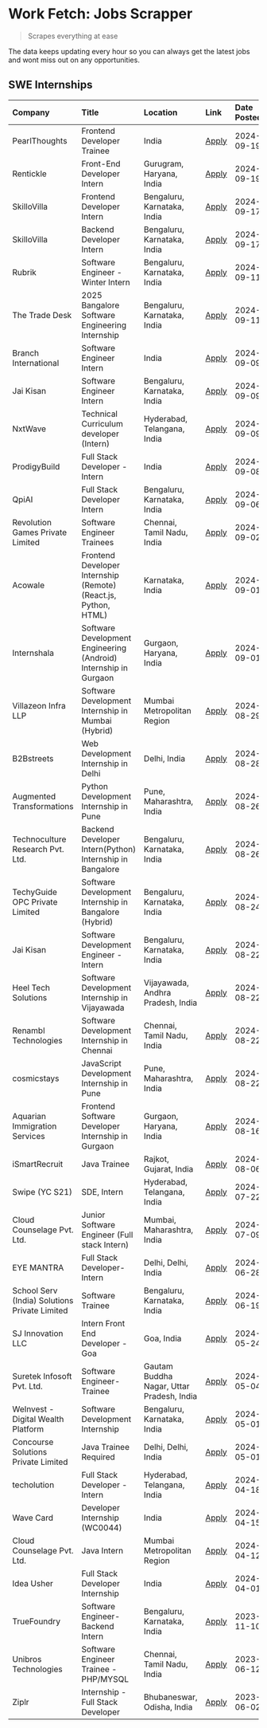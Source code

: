 # Work Fetch: Jobs Scrapper
> Scrapes everything at ease

The data keeps updating every hour so you can always get the latest jobs and wont miss out on any opportunities.

## SWE Internships
<!--START_SECTION:workfetch-->
| Company                                       | Title                                                            | Location                                  | Link                                                                                                                                                                                                                                                                                        | Date Posted   |
|:----------------------------------------------|:-----------------------------------------------------------------|:------------------------------------------|:--------------------------------------------------------------------------------------------------------------------------------------------------------------------------------------------------------------------------------------------------------------------------------------------|:--------------|
| PearlThoughts                                 | Frontend Developer Trainee                                       | India                                     | [Apply](https://in.linkedin.com/jobs/view/frontend-developer-trainee-at-pearlthoughts-4028000695?position=33&pageNum=0&refId=ZAUBW38WSHxXRD7KyPGR7g%3D%3D&trackingId=fWHi%2BUTuL0jpD6zLk60IoQ%3D%3D&trk=public_jobs_jserp-result_search-card)                                               | 2024-09-19    |
| Rentickle                                     | Front-End Developer Intern                                       | Gurugram, Haryana, India                  | [Apply](https://in.linkedin.com/jobs/view/front-end-developer-intern-at-rentickle-4028002764?position=55&pageNum=0&refId=ZAUBW38WSHxXRD7KyPGR7g%3D%3D&trackingId=QNVTsVbSPagq77BCs%2FB6iw%3D%3D&trk=public_jobs_jserp-result_search-card)                                                   | 2024-09-19    |
| SkilloVilla                                   | Frontend Developer Intern                                        | Bengaluru, Karnataka, India               | [Apply](https://in.linkedin.com/jobs/view/frontend-developer-intern-at-skillovilla-4025873510?position=6&pageNum=0&refId=ZAUBW38WSHxXRD7KyPGR7g%3D%3D&trackingId=sqBJohNnXu3MxjbkRaSsJw%3D%3D&trk=public_jobs_jserp-result_search-card)                                                     | 2024-09-17    |
| SkilloVilla                                   | Backend Developer Intern                                         | Bengaluru, Karnataka, India               | [Apply](https://in.linkedin.com/jobs/view/backend-developer-intern-at-skillovilla-4025860894?position=16&pageNum=0&refId=ZAUBW38WSHxXRD7KyPGR7g%3D%3D&trackingId=39Jw43y4VHr7xZcuRTGjAw%3D%3D&trk=public_jobs_jserp-result_search-card)                                                     | 2024-09-17    |
| Rubrik                                        | Software Engineer - Winter Intern                                | Bengaluru, Karnataka, India               | [Apply](https://in.linkedin.com/jobs/view/software-engineer-winter-intern-at-rubrik-4006567784?position=5&pageNum=0&refId=ZAUBW38WSHxXRD7KyPGR7g%3D%3D&trackingId=56zuaKb5XY31JMbLDJD8WQ%3D%3D&trk=public_jobs_jserp-result_search-card)                                                    | 2024-09-11    |
| The Trade Desk                                | 2025 Bangalore Software Engineering Internship                   | Bengaluru, Karnataka, India               | [Apply](https://in.linkedin.com/jobs/view/2025-bangalore-software-engineering-internship-at-the-trade-desk-3987456531?position=19&pageNum=0&refId=ZAUBW38WSHxXRD7KyPGR7g%3D%3D&trackingId=ru%2FKdq9EFNFyOjNW2ycwvQ%3D%3D&trk=public_jobs_jserp-result_search-card)                          | 2024-09-11    |
| Branch International                          | Software Engineer Intern                                         | India                                     | [Apply](https://in.linkedin.com/jobs/view/software-engineer-intern-at-branch-international-3360513601?position=29&pageNum=0&refId=ZAUBW38WSHxXRD7KyPGR7g%3D%3D&trackingId=Bml6vfdwoOXHEE%2F6zuxxJg%3D%3D&trk=public_jobs_jserp-result_search-card)                                          | 2024-09-09    |
| Jai Kisan                                     | Software Engineer Intern                                         | Bengaluru, Karnataka, India               | [Apply](https://in.linkedin.com/jobs/view/software-engineer-intern-at-jai-kisan-4024075360?position=36&pageNum=0&refId=ZAUBW38WSHxXRD7KyPGR7g%3D%3D&trackingId=lCZWVscbodUoAokt7OYTlw%3D%3D&trk=public_jobs_jserp-result_search-card)                                                       | 2024-09-09    |
| NxtWave                                       | Technical Curriculum developer (Intern)                          | Hyderabad, Telangana, India               | [Apply](https://in.linkedin.com/jobs/view/technical-curriculum-developer-intern-at-nxtwave-4020462207?position=42&pageNum=0&refId=ZAUBW38WSHxXRD7KyPGR7g%3D%3D&trackingId=r2EFony5DwjPOj4lcaUNjg%3D%3D&trk=public_jobs_jserp-result_search-card)                                            | 2024-09-09    |
| ProdigyBuild                                  | Full Stack Developer - Intern                                    | India                                     | [Apply](https://in.linkedin.com/jobs/view/full-stack-developer-intern-at-prodigybuild-4019591942?position=58&pageNum=0&refId=ZAUBW38WSHxXRD7KyPGR7g%3D%3D&trackingId=0S2NkV2e3JP0NL52gH1oOg%3D%3D&trk=public_jobs_jserp-result_search-card)                                                 | 2024-09-08    |
| QpiAI                                         | Full Stack Developer Intern                                      | Bengaluru, Karnataka, India               | [Apply](https://in.linkedin.com/jobs/view/full-stack-developer-intern-at-qpiai-4017395346?position=41&pageNum=0&refId=ZAUBW38WSHxXRD7KyPGR7g%3D%3D&trackingId=kvHIZl9wTs%2FWo0orm0oMWg%3D%3D&trk=public_jobs_jserp-result_search-card)                                                      | 2024-09-06    |
| Revolution Games Private Limited              | Software Engineer Trainees                                       | Chennai, Tamil Nadu, India                | [Apply](https://in.linkedin.com/jobs/view/software-engineer-trainees-at-revolution-games-private-limited-4015912927?position=23&pageNum=0&refId=ZAUBW38WSHxXRD7KyPGR7g%3D%3D&trackingId=36IIDwywrzSF0gZoaLph6g%3D%3D&trk=public_jobs_jserp-result_search-card)                              | 2024-09-02    |
| Acowale                                       | Frontend Developer Internship (Remote) (React.js, Python, HTML)  | Karnataka, India                          | [Apply](https://in.linkedin.com/jobs/view/frontend-developer-internship-remote-react-js-python-html-at-acowale-4014663920?position=2&pageNum=0&refId=ZAUBW38WSHxXRD7KyPGR7g%3D%3D&trackingId=cCj1yn2DKk8WzFA1T5M95Q%3D%3D&trk=public_jobs_jserp-result_search-card)                         | 2024-09-01    |
| Internshala                                   | Software Development Engineering (Android) Internship in Gurgaon | Gurgaon, Haryana, India                   | [Apply](https://in.linkedin.com/jobs/view/software-development-engineering-android-internship-in-gurgaon-at-internshala-4015471580?position=10&pageNum=0&refId=ZAUBW38WSHxXRD7KyPGR7g%3D%3D&trackingId=m2%2FL1TrOZadfP45WciM5Rw%3D%3D&trk=public_jobs_jserp-result_search-card)             | 2024-09-01    |
| Villazeon Infra LLP                           | Software Development Internship in Mumbai (Hybrid)               | Mumbai Metropolitan Region                | [Apply](https://in.linkedin.com/jobs/view/software-development-internship-in-mumbai-hybrid-at-villazeon-infra-llp-4012998712?position=59&pageNum=0&refId=ZAUBW38WSHxXRD7KyPGR7g%3D%3D&trackingId=g0%2FKG5A9WYQCJc0FzaLxzA%3D%3D&trk=public_jobs_jserp-result_search-card)                   | 2024-08-29    |
| B2Bstreets                                    | Web Development Internship in Delhi                              | Delhi, India                              | [Apply](https://in.linkedin.com/jobs/view/web-development-internship-in-delhi-at-b2bstreets-4010140761?position=47&pageNum=0&refId=ZAUBW38WSHxXRD7KyPGR7g%3D%3D&trackingId=Y7NB2wupoUq9BecpsYazyA%3D%3D&trk=public_jobs_jserp-result_search-card)                                           | 2024-08-28    |
| Augmented Transformations                     | Python Development Internship in Pune                            | Pune, Maharashtra, India                  | [Apply](https://in.linkedin.com/jobs/view/python-development-internship-in-pune-at-augmented-transformations-4010741884?position=26&pageNum=0&refId=ZAUBW38WSHxXRD7KyPGR7g%3D%3D&trackingId=KzFYrrGmK%2BQc0foNjESRuw%3D%3D&trk=public_jobs_jserp-result_search-card)                        | 2024-08-26    |
| Technoculture Research Pvt. Ltd.              | Backend Developer Intern(Python) Internship in Bangalore         | Bengaluru, Karnataka, India               | [Apply](https://in.linkedin.com/jobs/view/backend-developer-intern-python-internship-in-bangalore-at-technoculture-research-pvt-ltd-4010744714?position=37&pageNum=0&refId=ZAUBW38WSHxXRD7KyPGR7g%3D%3D&trackingId=jlQMwP5OHL%2BztydR7lfSqw%3D%3D&trk=public_jobs_jserp-result_search-card) | 2024-08-26    |
| TechyGuide OPC Private Limited                | Software Development Internship in Bangalore (Hybrid)            | Bengaluru, Karnataka, India               | [Apply](https://in.linkedin.com/jobs/view/software-development-internship-in-bangalore-hybrid-at-techyguide-opc-private-limited-4009591646?position=50&pageNum=0&refId=ZAUBW38WSHxXRD7KyPGR7g%3D%3D&trackingId=tvlvOUopJu7QQVSXbQmKwA%3D%3D&trk=public_jobs_jserp-result_search-card)       | 2024-08-24    |
| Jai Kisan                                     | Software Development Engineer - Intern                           | Bengaluru, Karnataka, India               | [Apply](https://in.linkedin.com/jobs/view/software-development-engineer-intern-at-jai-kisan-4027288169?position=25&pageNum=0&refId=ZAUBW38WSHxXRD7KyPGR7g%3D%3D&trackingId=tx4uGRW2LniV74DqGusvnQ%3D%3D&trk=public_jobs_jserp-result_search-card)                                           | 2024-08-22    |
| Heel Tech Solutions                           | Software Development Internship in Vijayawada                    | Vijayawada, Andhra Pradesh, India         | [Apply](https://in.linkedin.com/jobs/view/software-development-internship-in-vijayawada-at-heel-tech-solutions-4007906692?position=32&pageNum=0&refId=ZAUBW38WSHxXRD7KyPGR7g%3D%3D&trackingId=PuSs0iTNw5ZCpXkBAXALww%3D%3D&trk=public_jobs_jserp-result_search-card)                        | 2024-08-22    |
| Renambl Technologies                          | Software Development Internship in Chennai                       | Chennai, Tamil Nadu, India                | [Apply](https://in.linkedin.com/jobs/view/software-development-internship-in-chennai-at-renambl-technologies-4007910299?position=34&pageNum=0&refId=ZAUBW38WSHxXRD7KyPGR7g%3D%3D&trackingId=P3avcloT6raWfgJxAqfleQ%3D%3D&trk=public_jobs_jserp-result_search-card)                          | 2024-08-22    |
| cosmicstays                                   | JavaScript Development Internship in Pune                        | Pune, Maharashtra, India                  | [Apply](https://in.linkedin.com/jobs/view/javascript-development-internship-in-pune-at-cosmicstays-4007904825?position=51&pageNum=0&refId=ZAUBW38WSHxXRD7KyPGR7g%3D%3D&trackingId=ZaUpo%2B9yzJps1n9l7ixckw%3D%3D&trk=public_jobs_jserp-result_search-card)                                  | 2024-08-22    |
| Aquarian Immigration Services                 | Frontend Software Developer Internship in Gurgaon                | Gurgaon, Haryana, India                   | [Apply](https://in.linkedin.com/jobs/view/frontend-software-developer-internship-in-gurgaon-at-aquarian-immigration-services-4003119832?position=57&pageNum=0&refId=ZAUBW38WSHxXRD7KyPGR7g%3D%3D&trackingId=aEfzWRJbRQIaxCTuYpwx%2Fg%3D%3D&trk=public_jobs_jserp-result_search-card)        | 2024-08-16    |
| iSmartRecruit                                 | Java Trainee                                                     | Rajkot, Gujarat, India                    | [Apply](https://in.linkedin.com/jobs/view/java-trainee-at-ismartrecruit-3992301825?position=39&pageNum=0&refId=ZAUBW38WSHxXRD7KyPGR7g%3D%3D&trackingId=%2BXQE7CexlXwczi6WbWISkw%3D%3D&trk=public_jobs_jserp-result_search-card)                                                             | 2024-08-06    |
| Swipe (YC S21)                                | SDE, Intern                                                      | Hyderabad, Telangana, India               | [Apply](https://in.linkedin.com/jobs/view/sde-intern-at-swipe-yc-s21-3980368092?position=49&pageNum=0&refId=ZAUBW38WSHxXRD7KyPGR7g%3D%3D&trackingId=VXrNzlr2C5lFi6L0WIBW2A%3D%3D&trk=public_jobs_jserp-result_search-card)                                                                  | 2024-07-22    |
| Cloud Counselage Pvt. Ltd.                    | Junior Software Engineer (Full stack Intern)                     | Mumbai, Maharashtra, India                | [Apply](https://in.linkedin.com/jobs/view/junior-software-engineer-full-stack-intern-at-cloud-counselage-pvt-ltd-3967725851?position=8&pageNum=0&refId=ZAUBW38WSHxXRD7KyPGR7g%3D%3D&trackingId=c8PhqYnBqKnj1%2F4ARDVLRA%3D%3D&trk=public_jobs_jserp-result_search-card)                     | 2024-07-09    |
| EYE MANTRA                                    | Full Stack Developer- Intern                                     | Delhi, Delhi, India                       | [Apply](https://in.linkedin.com/jobs/view/full-stack-developer-intern-at-eye-mantra-3960988037?position=14&pageNum=0&refId=ZAUBW38WSHxXRD7KyPGR7g%3D%3D&trackingId=8Os2PvcfqPvbXhm5NBiWhQ%3D%3D&trk=public_jobs_jserp-result_search-card)                                                   | 2024-06-28    |
| School Serv (India) Solutions Private Limited | Software Trainee                                                 | Bengaluru, Karnataka, India               | [Apply](https://in.linkedin.com/jobs/view/software-trainee-at-school-serv-india-solutions-private-limited-3953917603?position=30&pageNum=0&refId=ZAUBW38WSHxXRD7KyPGR7g%3D%3D&trackingId=ROAw2p%2BorjzrydmezMoSmw%3D%3D&trk=public_jobs_jserp-result_search-card)                           | 2024-06-19    |
| SJ Innovation LLC                             | Intern Front End Developer - Goa                                 | Goa, India                                | [Apply](https://in.linkedin.com/jobs/view/intern-front-end-developer-goa-at-sj-innovation-llc-3931678611?position=15&pageNum=0&refId=ZAUBW38WSHxXRD7KyPGR7g%3D%3D&trackingId=gv7TlvY4xc66yDw3QjnsNA%3D%3D&trk=public_jobs_jserp-result_search-card)                                         | 2024-05-24    |
| Suretek Infosoft Pvt. Ltd.                    | Software Engineer-Trainee                                        | Gautam Buddha Nagar, Uttar Pradesh, India | [Apply](https://in.linkedin.com/jobs/view/software-engineer-trainee-at-suretek-infosoft-pvt-ltd-3916999948?position=48&pageNum=0&refId=ZAUBW38WSHxXRD7KyPGR7g%3D%3D&trackingId=cAarFjIdX8IAZmaWoyTr4Q%3D%3D&trk=public_jobs_jserp-result_search-card)                                       | 2024-05-04    |
| WeInvest - Digital Wealth Platform            | Software Development Internship                                  | Bengaluru, Karnataka, India               | [Apply](https://in.linkedin.com/jobs/view/software-development-internship-at-weinvest-digital-wealth-platform-3912867225?position=3&pageNum=0&refId=ZAUBW38WSHxXRD7KyPGR7g%3D%3D&trackingId=RKIlNUPn2XhHdewwI69AYA%3D%3D&trk=public_jobs_jserp-result_search-card)                          | 2024-05-01    |
| Concourse Solutions Private Limited           | Java Trainee Required                                            | Delhi, Delhi, India                       | [Apply](https://in.linkedin.com/jobs/view/java-trainee-required-at-concourse-solutions-private-limited-3912869388?position=13&pageNum=0&refId=ZAUBW38WSHxXRD7KyPGR7g%3D%3D&trackingId=c3Din%2BvSY%2FZNb8FAi9HY0Q%3D%3D&trk=public_jobs_jserp-result_search-card)                            | 2024-05-01    |
| techolution                                   | Full Stack Developer - Intern                                    | Hyderabad, Telangana, India               | [Apply](https://in.linkedin.com/jobs/view/full-stack-developer-intern-at-techolution-3904814977?position=18&pageNum=0&refId=ZAUBW38WSHxXRD7KyPGR7g%3D%3D&trackingId=qTrmdqk8Lqz7yU8xIugo7A%3D%3D&trk=public_jobs_jserp-result_search-card)                                                  | 2024-04-18    |
| Wave Card                                     | Developer Internship (WC0044)                                    | India                                     | [Apply](https://in.linkedin.com/jobs/view/developer-internship-wc0044-at-wave-card-3900079966?position=22&pageNum=0&refId=ZAUBW38WSHxXRD7KyPGR7g%3D%3D&trackingId=FlWWbA76pfUd6ZJ6XuVgJw%3D%3D&trk=public_jobs_jserp-result_search-card)                                                    | 2024-04-15    |
| Cloud Counselage Pvt. Ltd.                    | Java Intern                                                      | Mumbai Metropolitan Region                | [Apply](https://in.linkedin.com/jobs/view/java-intern-at-cloud-counselage-pvt-ltd-3896025667?position=52&pageNum=0&refId=ZAUBW38WSHxXRD7KyPGR7g%3D%3D&trackingId=mmN9GdyzAhdTTfwvy1yn0Q%3D%3D&trk=public_jobs_jserp-result_search-card)                                                     | 2024-04-12    |
| Idea Usher                                    | Full Stack Developer Internship                                  | India                                     | [Apply](https://in.linkedin.com/jobs/view/full-stack-developer-internship-at-idea-usher-3879565540?position=27&pageNum=0&refId=ZAUBW38WSHxXRD7KyPGR7g%3D%3D&trackingId=eyyQArpsLg278IkjfSoPXQ%3D%3D&trk=public_jobs_jserp-result_search-card)                                               | 2024-04-01    |
| TrueFoundry                                   | Software Engineer-Backend Intern                                 | Bengaluru, Karnataka, India               | [Apply](https://in.linkedin.com/jobs/view/software-engineer-backend-intern-at-truefoundry-3779508170?position=43&pageNum=0&refId=ZAUBW38WSHxXRD7KyPGR7g%3D%3D&trackingId=tO56EJj606PpLEp3Axbyjw%3D%3D&trk=public_jobs_jserp-result_search-card)                                             | 2023-11-10    |
| Unibros Technologies                          | Software Engineer Trainee - PHP/MYSQL                            | Chennai, Tamil Nadu, India                | [Apply](https://in.linkedin.com/jobs/view/software-engineer-trainee-php-mysql-at-unibros-technologies-3656599241?position=21&pageNum=0&refId=ZAUBW38WSHxXRD7KyPGR7g%3D%3D&trackingId=cHtDUcJ8PEQgjMEl9BMNew%3D%3D&trk=public_jobs_jserp-result_search-card)                                 | 2023-06-12    |
| Ziplr                                         | Internship - Full Stack Developer                                | Bhubaneswar, Odisha, India                | [Apply](https://in.linkedin.com/jobs/view/internship-full-stack-developer-at-ziplr-3645675705?position=45&pageNum=0&refId=ZAUBW38WSHxXRD7KyPGR7g%3D%3D&trackingId=vGLliipAvSLiMQwwAOXRTA%3D%3D&trk=public_jobs_jserp-result_search-card)                                                    | 2023-06-02    |
<!--END_SECTION:workfetch-->
